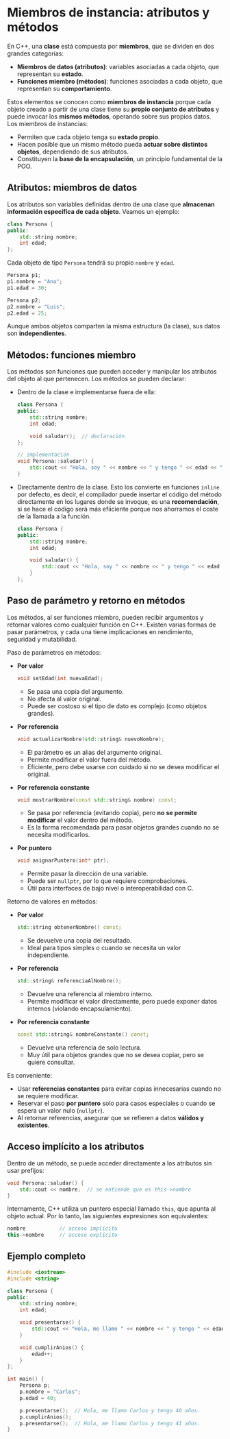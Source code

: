 # Miembros de instancia: atributos y métodos

En C++, una **clase** está compuesta por **miembros**, que se dividen en dos grandes categorías:

* **Miembros de datos (atributos)**: variables asociadas a cada objeto, que representan su **estado**.
* **Funciones miembro (métodos)**: funciones asociadas a cada objeto, que representan su **comportamiento**.

Estos elementos se conocen como **miembros de instancia** porque cada objeto creado a partir de una clase tiene su **propio conjunto de atributos** y puede invocar los **mismos métodos**, operando sobre sus propios datos. Los miembros de instancias:

* Permiten que cada objeto tenga su **estado propio**.
* Hacen posible que un mismo método pueda **actuar sobre distintos objetos**, dependiendo de sus atributos.
* Constituyen la **base de la encapsulación**, un principio fundamental de la POO.

## Atributos: miembros de datos

Los atributos son variables definidas dentro de una clase que **almacenan información específica de cada objeto**. Veamos un ejemplo:

```cpp
class Persona {
public:
    std::string nombre;
    int edad;
};
```

Cada objeto de tipo `Persona` tendrá su propio `nombre` y `edad`.

```cpp
Persona p1;
p1.nombre = "Ana";
p1.edad = 30;

Persona p2;
p2.nombre = "Luis";
p2.edad = 25;
```

Aunque ambos objetos comparten la misma estructura (la clase), sus datos son **independientes**.

## Métodos: funciones miembro

Los métodos son funciones que pueden acceder y manipular los atributos del objeto al que pertenecen. Los métodos se pueden declarar:

* Dentro de la clase e implementarse fuera de ella:

    ```cpp
    class Persona {
    public:
        std::string nombre;
        int edad;

        void saludar();  // declaración
    };

    // implementación
    void Persona::saludar() {
        std::cout << "Hola, soy " << nombre << " y tengo " << edad << " años.\n";
    }
    ```

* Directamente dentro de la clase. Esto los convierte en funciones `inline` por defecto, es decir, el compilador puede insertar el código del método directamente en los lugares donde se invoque, es una **recomendación**, si se hace el código será más efiiciente porque nos ahorramos el coste de la llamada a la función.

    ```cpp
    class Persona {
    public:
        std::string nombre;
        int edad;

        void saludar() {
            std::cout << "Hola, soy " << nombre << " y tengo " << edad << " años.\n";
        }
    };
    ```

## Paso de parámetro y retorno en métodos

Los métodos, al ser funciones miembro, pueden recibir argumentos y retornar valores como cualquier función en C++. Existen varias formas de pasar parámetros, y cada una tiene implicaciones en rendimiento, seguridad y mutabilidad.

Paso de parámetros en métodos:

* **Por valor**

   ```cpp
   void setEdad(int nuevaEdad);
   ```

   * Se pasa una copia del argumento.
   * No afecta al valor original.
   * Puede ser costoso si el tipo de dato es complejo (como objetos grandes).

* **Por referencia**

   ```cpp
   void actualizarNombre(std::string& nuevoNombre);
   ```

   * El parámetro es un alias del argumento original.
   * Permite modificar el valor fuera del método.
   * Eficiente, pero debe usarse con cuidado si no se desea modificar el original.

* **Por referencia constante**

   ```cpp
   void mostrarNombre(const std::string& nombre) const;
   ```

   * Se pasa por referencia (evitando copia), pero **no se permite modificar** el valor dentro del método.
   * Es la forma recomendada para pasar objetos grandes cuando no se necesita modificarlos.

* **Por puntero**

   ```cpp
   void asignarPuntero(int* ptr);
   ```

   * Permite pasar la dirección de una variable.
   * Puede ser `nullptr`, por lo que requiere comprobaciones.
   * Útil para interfaces de bajo nivel o interoperabilidad con C.

Retorno de valores en métodos:

* **Por valor**

   ```cpp
   std::string obtenerNombre() const;
   ```

   * Se devuelve una copia del resultado.
   * Ideal para tipos simples o cuando se necesita un valor independiente.

* **Por referencia**

   ```cpp
   std::string& referenciaAlNombre();
   ```

   * Devuelve una referencia al miembro interno.
   * Permite modificar el valor directamente, pero puede exponer datos internos (violando encapsulamiento).

* **Por referencia constante**

   ```cpp
   const std::string& nombreConstante() const;
   ```

   * Devuelve una referencia de solo lectura.
   * Muy útil para objetos grandes que no se desea copiar, pero se quiere consultar.

Es conveniente:

* Usar **referencias constantes** para evitar copias innecesarias cuando no se requiere modificar.
* Reservar el paso **por puntero** solo para casos especiales o cuando se espera un valor nulo (`nullptr`).
* Al retornar referencias, asegurar que se refieren a datos **válidos y existentes**.


## Acceso implícito a los atributos

Dentro de un método, se puede acceder directamente a los atributos sin usar prefijos:

```cpp
void Persona::saludar() {
    std::cout << nombre;  // se entiende que es this->nombre
}
```

Internamente, C++ utiliza un puntero especial llamado `this`, que apunta al objeto actual. Por lo tanto, las siguientes expresiones son equivalentes:

```cpp
nombre           // acceso implícito
this->nombre     // acceso explícito
```


## Ejemplo completo

```cpp
#include <iostream>
#include <string>

class Persona {
public:
    std::string nombre;
    int edad;

    void presentarse() {
        std::cout << "Hola, me llamo " << nombre << " y tengo " << edad << " años.\n";
    }

    void cumplirAnios() {
        edad++;
    }
};

int main() {
    Persona p;
    p.nombre = "Carlos";
    p.edad = 40;

    p.presentarse();  // Hola, me llamo Carlos y tengo 40 años.
    p.cumplirAnios();
    p.presentarse();  // Hola, me llamo Carlos y tengo 41 años.
}
```
